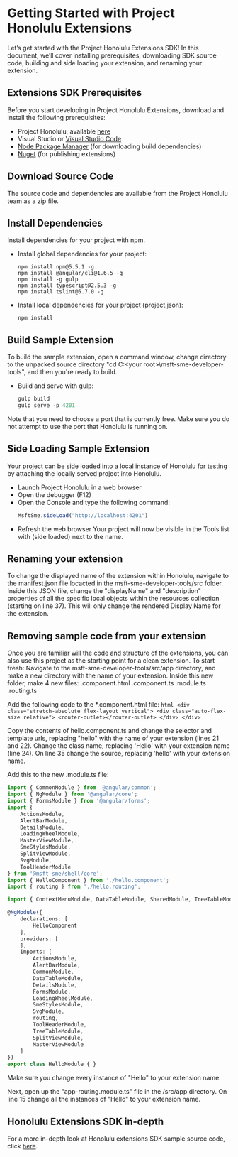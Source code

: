 # Getting Started with Project Honolulu Extensions

Let’s get started with the Project Honolulu Extensions SDK!  In this document, we’ll cover installing prerequisites, downloading SDK source code, building and side loading your extension, and renaming your extension.

## Extensions SDK Prerequisites

Before you start developing in Project Honolulu Extensions, download and install the following prerequisites:

- Project Honolulu, available [here](http://aka.ms/smebits)
- Visual Studio or [Visual Studio Code](http://code.visualstudio.com)
- [Node Package Manager](https://npmjs.com/get-npm) (for downloading build dependencies)  
- [Nuget](https://www.nuget.org/downloads) (for publishing extensions)

## Download Source Code

The source code and dependencies are available from the Project Honolulu team as a zip file.

## Install Dependencies

Install dependencies for your project with npm.
-	Install global dependencies for your project:
	```
	npm install npm@5.5.1 -g
	npm install @angular/cli@1.6.5 -g
	npm install -g gulp
    npm install typescript@2.5.3 -g
    npm install tslint@5.7.0 -g

	```

- Install local dependencies for your project (project.json):
    ```
    npm install
    ```

## Build Sample Extension

To build the sample extension, open a command window, change directory to the unpacked source directory "cd C:\<your root>\msft-sme-developer-tools", and then you're ready to build.

-	Build and serve with gulp:
	``` js
	gulp build
	gulp serve -p 4201
	```

Note that you need to choose a port that is currently free.  Make sure you do not attempt to use the port that Honolulu is running on.

## Side Loading Sample Extension

Your project can be side loaded into a local instance of Honolulu for testing by attaching the locally served project into Honolulu.  
-	Launch Project Honolulu in a web browser 
-	Open the debugger (F12)
-	Open the Console and type the following command:
	``` ts
	MsftSme.sideLoad("http://localhost:4201")
	```
-	Refresh the web browser
Your project will now be visible in the Tools list with (side loaded) next to the name.

## Renaming your extension

To change the displayed name of the extension within Honolulu, navigate to the manifest.json file locacted in the msft-sme-developer-tools/src folder.  Inside this JSON file, change the "displayName" and "description" properties of all the specific local objects within the resources collection (starting on line 37).  This will only change the rendered Display Name for the extension.

## Removing sample code from your extension

Once you are familiar will the code and structure of the extensions, you can also use this project as the starting point for a clean extension.  To start fresh:  Navigate to the msft-sme-developer-tools/src/app directory, and make a new directory with the name of your extension.
Inside this new folder, make 4 new files:
	<your-extension-name>.component.html
	<your-extension-name>.component.ts
	<your-extension-name>.module.ts
	<your-extension-name>.routing.ts

Add the following code to the *.component.html file:
	``` html
	<div class="stretch-absolute flex-layout vertical">
		<div class="auto-flex-size relative">
			<router-outlet></router-outlet>
		</div>
	</div>
	```

Copy the contents of hello.component.ts and change the selector and template urls, replacing "hello" with the name of your extension (lines 21 and 22).  Change the class name, replacing 'Hello' with your extension name (line 24).
On line 35 change the source, replacing 'hello' with your extension name.

Add this to the new .module.ts file:

``` ts
import { CommonModule } from '@angular/common';
import { NgModule } from '@angular/core';
import { FormsModule } from '@angular/forms';
import {
    ActionsModule,
    AlertBarModule,
    DetailsModule,
    LoadingWheelModule,
    MasterViewModule,
    SmeStylesModule,
    SplitViewModule,
    SvgModule,
    ToolHeaderModule
} from '@msft-sme/shell/core';
import { HelloComponent } from './hello.component';
import { routing } from './hello.routing';

import { ContextMenuModule, DataTableModule, SharedModule, TreeTableModule } from 'primeng/primeng';

@NgModule({
    declarations: [
        HelloComponent
    ],
    providers: [
    ],
    imports: [
        ActionsModule,
        AlertBarModule,
        CommonModule,
        DataTableModule,
        DetailsModule,
        FormsModule,
        LoadingWheelModule,
        SmeStylesModule,
        SvgModule,
        routing,
        ToolHeaderModule,
        TreeTableModule,
        SplitViewModule,
        MasterViewModule
    ]
})
export class HelloModule { }

```
Make sure you change every instance of "Hello" to your extension name.

Next, open up the "app-routing.module.ts" file  in the /src/app directory.  On line 15 change all the instances of "Hello" to your extension name.

## Honolulu Extensions SDK in-depth

For a more in-depth look at Honolulu extensions SDK sample source code, click [here](extensions-in-depth.md).
